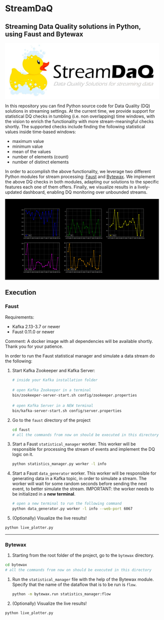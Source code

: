 # StreamDaQ
## Streaming Data Quality solutions in Python, using Faust and Bytewax

<p align="center">
    <img align="middle" src="Stream%20DaQ%20logo.png" alt="Stream Data Quality logo: a rubber duck and text"/>
</p>

In this repository you can find Python source code for Data Quality (DQ) solutions in streaming settings. 
At the current time, we provide support for statistical DQ checks in tumbling (i.e. non overlapping) time windows,
with the vision to enrich the functionality with more stream-meaningful checks shortly. The supported checks include
finding the following statistical values inside time-based windows:
- maximum value
- minimum value
- mean of the values
- number of elements (count)
- number of distinct elements

In order to accomplish the above functionality, we leverage two different Python modules for stream processing:
[Faust](https://faust-streaming.github.io/faust/) and [Bytewax](https://bytewax.io/). We implement the above DQ checks 
in both modules, adapting our solutions to the specific features each one of them offers. Finally, we visualize results
in a lively-updated dashboard, enabling DQ monitoring over unbounded streams.

<p align="center">
    <img align="middle" src="faust/Resources/DQ%20monitoring%20dashboard/Figure_1.png" alt="Stream Data Quality dashboard"/>
</p>

## Execution

### Faust

Requirements: 
- Kafka 2.13-3.7 or newer
- Faust 0.11.0 or newer

Comment: A docker image with all dependencies will be available shortly. Thank you for your patience.

In order to run the Faust statistical manager and simulate a data stream do the following:

1. Start Kafka Zookeeper and Kafka Server:
    ```bash
    # inside your Kafka installation folder
    
    # open Kafka Zookeeper in a terminal
    bin/zookeeper-server-start.sh config/zookeeper.properties
    
    # open Kafka Server in a NEW terminal
    bin/kafka-server-start.sh config/server.properties
    ```
1. Go to the `faust` directory of the project
   ```bash
   cd faust
   # all the commands from now on should be executed in this directory
   ```

1. Start a Faust `statistical_manager` worker. This worker will be responsible for processing the stream of events and
implement the DQ logic on it.
    ```bash
    python statistics_manager.py worker -l info
    ```

1. Start a Faust `data_generator` worker. This worker will be responsible for generating data in a Kafka topic, in order
to simulate a stream. The worker will wait for some random seconds before sending the next event, to better simulate the
stream. IMPORTANT: the worker needs to be initialized in a **new terminal**.
    ```bash
    # open a new terminal to run the following command
    python data_generator.py worker -l info --web-port 6067
    ```

1. (Optionally) Visualize the live results!
```bash
python live_plotter.py
```
***
### Bytewax
1. Starting from the root folder of the project, go to the `bytewax` directory.
```bash
cd bytewax
# all the commands from now on should be executed in this directory
```

1. Run the `statistical_manager` file with the help of the Bytewax module. Specify that the name of the 
dataflow that is to be run is `flow`.
    ```bash
    python -m bytewax.run statistics_manager:flow
    ```
   
1. (Optionally) Visualize the live results!
```bash
python live_plotter.py
```
